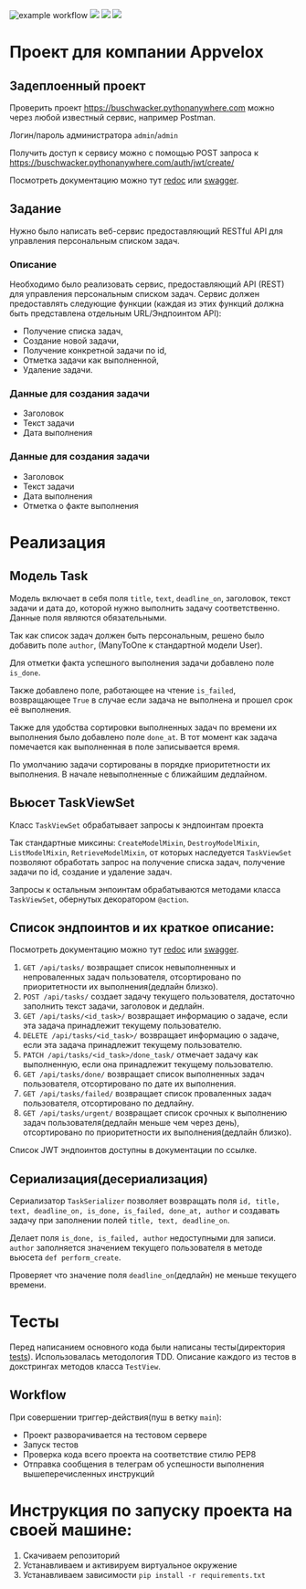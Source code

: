 ![example workflow](https://github.com/buschwaker/appvelox/actions/workflows/main.yml/badge.svg)
[![](https://img.shields.io/badge/python-3.7.0-green)](https://img.shields.io/badge/python-3.7.0-green)
[![](https://img.shields.io/badge/Django-2.2.16-yellowgreen)](https://img.shields.io/badge/Django-2.2.16-yellowgreen)
[![](https://img.shields.io/badge/DRF-3.12.4-brightgreen)](https://img.shields.io/badge/DRF-3.12.4-brightgreen)

# Проект для компании Appvelox

## Задеплоенный проект

Проверить проект https://buschwacker.pythonanywhere.com можно через любой известный сервис, например Postman.

Логин/пароль администратора `admin`/`admin`

Получить доступ к сервису можно с помощью POST запроса к https://buschwacker.pythonanywhere.com/auth/jwt/create/

Посмотреть документацию можно тут [redoc](https://buschwacker.pythonanywhere.com/redoc/) или [swagger](https://buschwacker.pythonanywhere.com/swagger/).

## Задание

Нужно было написать веб-сервис предоставляющий RESTful API для управления персональным
списком задач.

### Описание

Необходимо было реализовать сервис, предоставляющий API (REST) для управления
персональным списком задач. Сервис должен предоставлять следующие функции (каждая из
этих функций должна быть представлена отдельным URL/Эндпоинтом API):
- Получение списка задач,
- Создание новой задачи,
- Получение конкретной задачи по id,
- Отметка задачи как выполненной,
- Удаление задачи.

### Данные для создания задачи

- Заголовок
- Текст задачи
- Дата выполнения

### Данные для создания задачи

- Заголовок
- Текст задачи
- Дата выполнения
- Отметка о факте выполнения

# Реализация

## Модель Task

Модель включает в себя поля `title`, `text`, `deadline_on`, заголовок, текст задачи и дата до, которой нужно выполнить задачу соответственно. Данные поля являются обязательными.

Так как список задач должен быть персональным, решено было добавить поле `author`, (ManyToOne к стандартной модели User).

Для отметки факта успешного выполнения задачи добавлено поле `is_done`.

Также добавлено поле, работающее на чтение `is_failed`, возвращающее `True` в случае если задача не выполнена и прошел срок её выполнения.

Также для удобства сортировки выполненных задач по времени их выполнения было добавлено поле `done_at`. В тот момент как задача помечается как выполненная в поле записывается время.

По умолчанию задачи сортированы в порядке приоритетности их выполнения. В начале невыполненные с ближайшим дедлайном.

## Вьюсет TaskViewSet

Класс `TaskViewSet` обрабатывает запросы к эндпоинтам проекта

Так стандартные миксины: `CreateModelMixin`, `DestroyModelMixin`, `ListModelMixin`, `RetrieveModelMixin`, от которых наследуется `TaskViewSet` позволяют обработать запрос на получение списка задач, получение задачи по id, создание и удаление задач.

Запросы к остальным энпоинтам обрабатываются методами класса `TaskViewSet`, обернутых декоратором `@action`.

## Список эндпоинтов и их краткое описание:

Посмотреть документацию можно тут [redoc](https://buschwacker.pythonanywhere.com/redoc/) или [swagger](https://buschwacker.pythonanywhere.com/swagger/).

1. `GET /api/tasks/` возвращает список невыполненных и непроваленных задач пользователя, отсортировано по приоритетности их выполнения(дедлайн близко).
2. `POST /api/tasks/` создает задачу текущего пользователя, достаточно заполнить текст задачи, заголовок и дедлайн.
3. `GET /api/tasks/<id_task>/` возвращает информацию о задаче, если эта задача принадлежит текущему пользователю.
4. `DELETE /api/tasks/<id_task>/` возвращает информацию о задаче, если эта задача принадлежит текущему пользователю.
5. `PATCH /api/tasks/<id_task>/done_task/` отмечает задачу как выполненную, если она принадлежит текущему пользователю.
6. `GET /api/tasks/done/` возвращает список выполненных задач пользователя, отсортировано по дате их выполнения.
7. `GET /api/tasks/failed/` возвращает список проваленных задач пользователя, отсортировано по дедлайну.
8. `GET /api/tasks/urgent/` возвращает список срочных к выполнению задач пользователя(дедлайн меньше чем через день), отсортировано по приоритетности их выполнения(дедлайн близко).

Список JWT эндпоинтов доступны в документации по ссылке.

## Сериализация(десериализация)

Сериализатор `TaskSerializer` позволяет возвращать поля `id, title, text, deadline_on, is_done, is_failed, done_at, author` и создавать задачу при заполнении полей `title, text, deadline_on`.

Делает поля `is_done, is_failed, author` недоступными для записи. `author` заполняется значением текущего пользователя в методе вьюсета `def perform_create`.

Проверяет что значение поля `deadline_on`(дедлайн) не меньше текущего времени.


# Тесты

Перед написанием основного кода были написаны тесты(директория [tests](https://github.com/buschwaker/appvelox/blob/main/appvelox/api/tests/test_view.py)). Использовалась методология TDD. Описание каждого из тестов в докстрингах методов класса `TestView`.

## Workflow

При совершении триггер-действия(пуш в ветку `main`):
- Проект разворачивается на тестовом сервере
- Запуск тестов
- Проверка кода всего проекта на соответствие стилю PEP8
- Отправка сообщения в телеграм об успешности выполнения вышеперечисленных инструкций

# Инструкция по запуску проекта на своей машине:
1. Скачиваем репозиторий
2. Устанавливаем и активируем виртуальное окружение  
3. Устанавливаем зависимости `pip install -r requirements.txt`